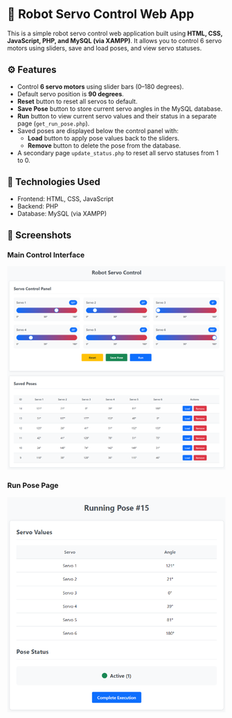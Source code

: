 # 🤖 Robot Servo Control Web App

This is a simple robot servo control web application built using **HTML, CSS, JavaScript, PHP, and MySQL (via XAMPP)**. It allows you to control 6 servo motors using sliders, save and load poses, and view servo statuses.

## ⚙️ Features

- Control **6 servo motors** using slider bars (0–180 degrees).
- Default servo position is **90 degrees**.
- **Reset** button to reset all servos to default.
- **Save Pose** button to store current servo angles in the MySQL database.
- **Run** button to view current servo values and their status in a separate page (`get_run_pose.php`).
- Saved poses are displayed below the control panel with:
  - **Load** button to apply pose values back to the sliders.
  - **Remove** button to delete the pose from the database.
- A secondary page `update_status.php` to reset all servo statuses from 1 to 0.

## 🧩 Technologies Used

- Frontend: HTML, CSS, JavaScript
- Backend: PHP
- Database: MySQL (via XAMPP)

## 📸 Screenshots

### Main Control Interface
![Screenshot 1](Screenshot_1.png)

### Run Pose Page
![Screenshot 2](Screenshot_2.png)
